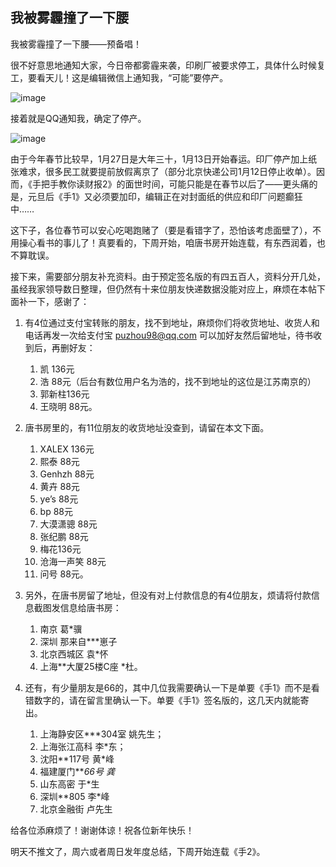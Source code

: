 ## 我被雾霾撞了一下腰
我被雾霾撞了一下腰——预备唱！

很不好意思地通知大家，今日帝都雾霾来袭，印刷厂被要求停工，具体什么时候复工，要看天儿！这是编辑微信上通知我，“可能”要停产。

![image](https://github.com/fengyumozhu/tsf/assets/6201828/d50e8e08-2d27-4c2f-9c73-6053de41ee99)

接着就是QQ通知我，确定了停产。

![image](https://github.com/fengyumozhu/tsf/assets/6201828/bd6db651-956f-423e-bc09-de6496b3b9f2)

由于今年春节比较早，1月27日是大年三十，1月13日开始春运。印厂停产加上纸张难求，很多民工就要提前放假离京了（部分北京快递公司1月12日停止收单）。因而，《手把手教你读财报2》的面世时间，可能只能是在春节以后了——更头痛的是，元旦后《手1》又必须要加印，编辑正在对封面纸的供应和印厂问题癫狂中……

这下子，各位春节可以安心吃喝跑赌了（要是看错字了，恐怕该考虑面壁了），不用操心看书的事儿了！真要看的，下周开始，咱唐书房开始连载，有东西润着，也不算耽误。

接下来，需要部分朋友补充资料。由于预定签名版的有四五百人，资料分开几处，虽经我家领导数日整理，但仍然有十来位朋友快递数据没能对应上，麻烦在本帖下面补一下，感谢了：

1. 有4位通过支付宝转账的朋友，找不到地址，麻烦你们将收货地址、收货人和电话再发一次给支付宝 puzhou98@qq.com  可以加好友然后留地址，待书收到后，再删好友：

    1. 凯 136元 
    2. 浩  88元（后台有数位用户名为浩的，找不到地址的这位是江苏南京的） 
    3. 郭新柱136元
    4. 王晓明 88元。

2. 唐书房里的，有11位朋友的收货地址没查到，请留在本文下面。

    1. XALEX 136元 
    2. 熙泰 88元 
    3. Genhzh 88元 
    4. 黄卉 88元 
    5. ye’s 88元 
    6. bp 88元 
    7. 大漠潇骢 88元 
    8. 张纪鹏 88元 
    9. 梅花136元
    10. 沧海一声笑 88元 
    11. 问号 88元。

3. 另外，在唐书房留了地址，但没有对上付款信息的有4位朋友，烦请将付款信息截图发信息给唐书房：

    1. 南京     葛*骥 
    2. 深圳      那来自***崽子 
    3. 北京西城区     袁*怀 
    4. 上海**大厦25楼C座   *杜。

4. 还有，有少量朋友是66的，其中几位我需要确认一下是单要《手1》而不是看错数字的，请在留言里确认一下。单要《手1》签名版的，这几天内就能寄出。

    1. 上海静安区***304室  姚先生；
    2. 上海张江高科   李*东；
    3. 沈阳**117号  黄*峰
    4. 福建厦门***66号 龚*
    5. 山东高密     于*生
    6. 深圳**805   李*峰
    7. 北京金融街  卢先生

给各位添麻烦了！谢谢体谅！祝各位新年快乐！

明天不推文了，周六或者周日发年度总结，下周开始连载《手2》。
